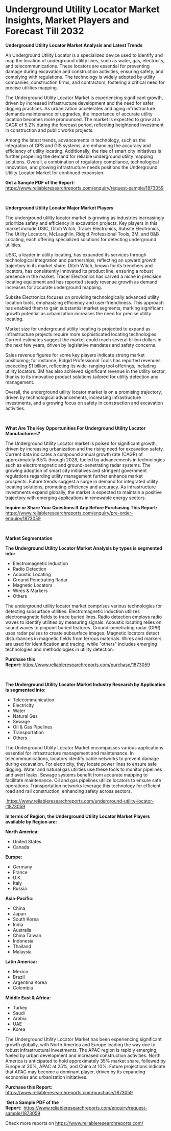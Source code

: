 <p><h1>Underground Utility Locator Market Insights, Market Players and Forecast Till 2032</h1></p><p><strong>Underground Utility Locator Market Analysis and Latest Trends</strong></p>
<p><p>An Underground Utility Locator is a specialized device used to identify and map the location of underground utility lines, such as water, gas, electricity, and telecommunications. These locators are essential for preventing damage during excavation and construction activities, ensuring safety, and complying with regulations. The technology is widely adopted by utility companies, construction firms, and contractors, fostering a critical need for precise utilities mapping.</p><p>The Underground Utility Locator Market is experiencing significant growth, driven by increased infrastructure development and the need for safer digging practices. As urbanization accelerates and aging infrastructure demands maintenance or upgrades, the importance of accurate utility location becomes more pronounced. The market is expected to grow at a CAGR of 5.2% during the forecast period, reflecting heightened investment in construction and public works projects.</p><p>Among the latest trends, advancements in technology, such as the integration of GPS and GIS systems, are enhancing the accuracy and efficiency of utility locating. Additionally, the rise of smart city initiatives is further propelling the demand for reliable underground utility mapping solutions. Overall, a combination of regulatory compliance, technological innovation, and growing infrastructure needs positions the Underground Utility Locator Market for continued expansion.</p></p>
<p><strong>Get a Sample PDF of the Report:&nbsp;</strong> <a href="https://www.reliableresearchreports.com/enquiry/request-sample/1873059?utm_campaign=2205&utm_medium=2&utm_source=Github&utm_content=ia&utm_term=23022025&utm_id=underground-utility-locator">https://www.reliableresearchreports.com/enquiry/request-sample/1873059</a></p>
<p>&nbsp;</p>
<p><strong>Underground Utility Locator Major Market Players</strong></p>
<p><p>The underground utility locator market is growing as industries increasingly prioritize safety and efficiency in excavation projects. Key players in this market include USIC, Ditch Witch, Tracer Electronics, Subsite Electronics, The Utility Locators, McLaughlin, Ridgid Professional Tools, 3M, and B&B Locating, each offering specialized solutions for detecting underground utilities.</p><p>USIC, a leader in utility locating, has expanded its services through technological integration and partnerships, reflecting an upward growth trajectory in its market share. Ditch Witch, known for its trenchers and locators, has consistently innovated its product line, ensuring a robust presence in the market. Tracer Electronics has carved a niche in precision locating equipment and has reported steady revenue growth as demand increases for accurate underground mapping.</p><p>Subsite Electronics focuses on providing technologically advanced utility location tools, emphasizing efficiency and user-friendliness. This approach has enabled them to gain substantial market segments, marking significant growth potential as urbanization increases the need for precise utility locating.</p><p>Market size for underground utility locating is projected to expand as infrastructure projects require more sophisticated locating technologies. Current estimates suggest the market could reach several billion dollars in the next few years, driven by legislative mandates and safety concerns.</p><p>Sales revenue figures for some key players indicate strong market positioning; for instance, Ridgid Professional Tools has reported revenues exceeding $1 billion, reflecting its wide-ranging tool offerings, including utility locators. 3M has also achieved significant revenue in the utility sector, thanks to its innovative product solutions tailored for utility detection and management.</p><p>Overall, the underground utility locator market is on a promising trajectory, driven by technological advancements, increasing infrastructure investments, and a growing focus on safety in construction and excavation activities.</p></p>
<p>&nbsp;</p>
<p><strong>What Are The Key Opportunities For Underground Utility Locator Manufacturers?</strong></p>
<p><p>The Underground Utility Locator market is poised for significant growth, driven by increasing urbanization and the rising need for excavation safety. Current data indicates a compound annual growth rate (CAGR) of approximately 6.5% through 2028, fueled by advancements in technologies such as electromagnetic and ground-penetrating radar systems. The growing adoption of smart city initiatives and stringent government regulations regarding utility management further enhance market prospects. Future trends suggest a surge in demand for integrated utility locating solutions, promoting efficiency and accuracy. As infrastructure investments expand globally, the market is expected to maintain a positive trajectory with emerging applications in renewable energy sectors.</p></p>
<p><strong>Inquire or Share Your Questions If Any Before Purchasing This Report:</strong> <a href="https://www.reliableresearchreports.com/enquiry/pre-order-enquiry/1873059?utm_campaign=2205&utm_medium=2&utm_source=Github&utm_content=ia&utm_term=23022025&utm_id=underground-utility-locator">https://www.reliableresearchreports.com/enquiry/pre-order-enquiry/1873059</a></p>
<p>&nbsp;</p>
<p><strong>Market Segmentation</strong></p>
<p><strong>The Underground Utility Locator Market Analysis by types is segmented into:</strong></p>
<p><ul><li>Electromagnetic Induction</li><li>Radio Detection</li><li>Acoustic Locating</li><li>Ground Penetrating Radar</li><li>Magnetic Locators</li><li>Wires & Markers</li><li>Others</li></ul></p>
<p><p>The underground utility locator market comprises various technologies for detecting subsurface utilities. Electromagnetic induction utilizes electromagnetic fields to trace buried lines. Radio detection employs radio waves to identify utilities by measuring signals. Acoustic locating relies on sound waves to pinpoint buried features. Ground-penetrating radar (GPR) uses radar pulses to create subsurface images. Magnetic locators detect disturbances in magnetic fields from ferrous materials. Wires and markers are used for identification and tracing, while "others" includes emerging technologies and methodologies in utility detection.</p></p>
<p><strong>Purchase this Report:&nbsp;</strong><a href="https://www.reliableresearchreports.com/purchase/1873059?utm_campaign=2205&utm_medium=2&utm_source=Github&utm_content=ia&utm_term=23022025&utm_id=underground-utility-locator">https://www.reliableresearchreports.com/purchase/1873059</a></p>
<p>&nbsp;</p>
<p><strong>The Underground Utility Locator Market Industry Research by Application is segmented into:</strong></p>
<p><ul><li>Telecommunication</li><li>Electricity</li><li>Water</li><li>Natural Gas</li><li>Sewage</li><li>Oil & Gas Pipelines</li><li>Transportation</li><li>Others</li></ul></p>
<p><p>The Underground Utility Locator Market encompasses various applications essential for infrastructure management and maintenance. In telecommunications, locators identify cable networks to prevent damage during excavation. For electricity, they locate power lines to ensure safe digging. Water and natural gas utilities use these tools to monitor pipelines and avert leaks. Sewage systems benefit from accurate mapping to facilitate maintenance. Oil and gas pipelines utilize locators to ensure safe operations. Transportation networks leverage this technology for efficient road and rail construction, enhancing safety across sectors.</p></p>
<p><a href="https://www.reliableresearchreports.com/underground-utility-locator-r1873059?utm_campaign=2205&utm_medium=2&utm_source=Github&utm_content=ia&utm_term=23022025&utm_id=underground-utility-locator">&nbsp;https://www.reliableresearchreports.com/underground-utility-locator-r1873059</a></p>
<p><strong>In terms of Region, the Underground Utility Locator Market Players available by Region are:</strong></p>
<p>
    <p> <strong> North America: </strong>
        <ul>
            <li>United States</li>
            <li>Canada</li>
        </ul>
        </p> 
    <p> <strong> Europe: </strong>
        <ul>
            <li>Germany</li>
            <li>France</li>
            <li>U.K.</li>
            <li>Italy</li>
            <li>Russia</li>
        </ul>
        </p> 
    <p> <strong> Asia-Pacific: </strong>
        <ul>
            <li>China</li>
            <li>Japan</li>
            <li>South Korea</li>
            <li>India</li>
            <li>Australia</li>
            <li>China Taiwan</li>
            <li>Indonesia</li>
            <li>Thailand</li>
            <li>Malaysia</li>
        </ul>
        </p> 
    <p> <strong> Latin America: </strong>
        <ul>
            <li>Mexico</li>
            <li>Brazil</li>
            <li>Argentina Korea</li>
            <li>Colombia</li>
        </ul>
        </p> 
    <p> <strong> Middle East & Africa: </strong>
        <ul>
            <li>Turkey</li>
            <li>Saudi</li>
            <li>Arabia</li>
            <li>UAE</li>
            <li>Korea</li>
        </ul>
    </p>
    </p>
<p><p>The Underground Utility Locator Market has been experiencing significant growth globally, with North America and Europe leading the way due to robust infrastructural investments. The APAC region is rapidly emerging, fueled by urban development and increased construction activities. North America is anticipated to hold approximately 35% market share, followed by Europe at 30%, APAC at 25%, and China at 10%. Future projections indicate that APAC may become a dominant player, driven by its expanding economies and urbanization initiatives.</p></p>
<p><strong>Purchase this Report: </strong><a href="https://www.reliableresearchreports.com/purchase/1873059?utm_campaign=2205&utm_medium=2&utm_source=Github&utm_content=ia&utm_term=23022025&utm_id=underground-utility-locator">https://www.reliableresearchreports.com/purchase/1873059</a></p>
<p>&nbsp;<strong>Get a Sample PDF of the Report:&nbsp;&nbsp;</strong><a href="https://www.reliableresearchreports.com/enquiry/request-sample/1873059?utm_campaign=2205&utm_medium=2&utm_source=Github&utm_content=ia&utm_term=23022025&utm_id=underground-utility-locator">https://www.reliableresearchreports.com/enquiry/request-sample/1873059</a></p>
<p><strong></strong></p>
<p>Check more reports on <a href="https://www.reliableresearchreports.com/?utm_campaign=2205&utm_medium=2&utm_source=Github&utm_content=ia&utm_term=23022025&utm_id=underground-utility-locator">https://www.reliableresearchreports.com/</a></p>